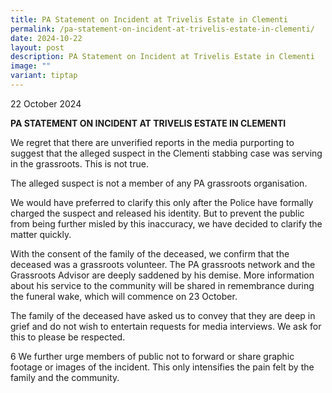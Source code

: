 ```yaml
---
title: PA Statement on Incident at Trivelis Estate in Clementi
permalink: /pa-statement-on-incident-at-trivelis-estate-in-clementi/
date: 2024-10-22
layout: post
description: PA Statement on Incident at Trivelis Estate in Clementi
image: ""
variant: tiptap
---
```

<p>22 October 2024</p>
<p><strong>PA STATEMENT ON INCIDENT AT TRIVELIS ESTATE IN CLEMENTI</strong>
</p>
<p>We regret that there are unverified reports in the media purporting to
suggest that the alleged suspect in the Clementi stabbing case was serving
in the grassroots. This is not true.</p>
<p>The alleged suspect is not a member of any PA grassroots organisation.</p>
<p>We would have preferred to clarify this only after the Police have formally
charged the suspect and released his identity. But to prevent the public
from being further misled by this inaccuracy, we have decided to clarify
the matter quickly.</p>
<p>With the consent of the family of the deceased, we confirm that the deceased
was a grassroots volunteer. The PA grassroots network and the Grassroots
Advisor are deeply saddened by his demise. More information about his service
to the community will be shared in remembrance during the funeral wake,
which will commence on 23 October.</p>
<p>The family of the deceased have asked us to convey that they are deep
in grief and do not wish to entertain requests for media interviews. We
ask for this to please be respected.</p>
<p>6 We further urge members of public not to forward or share graphic footage
or images of the incident. This only intensifies the pain felt by the family
and the community.</p>